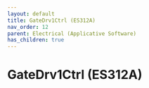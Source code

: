 ```yaml
---
layout: default
title: GateDrv1Ctrl (ES312A)
nav_order: 12
parent: Electrical (Applicative Software)
has_children: true
---
```

# GateDrv1Ctrl (ES312A)
